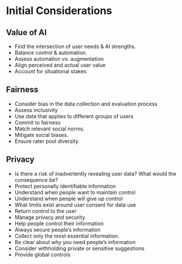 # Initial Considerations

## Value of AI

- Find the intersection of user needs & AI strengths.
- Balance control & automation.
- Assess automation vs. augmentation
- Align perceived and actual user value
- Account for situational stakes

## Fairness

- Consider bias in the data collection and evaluation process
- Assess inclusivity
- Use data that applies to different groups of users
- Commit to fairness
- Match relevant social norms.
- Mitigate social biases.
- Ensure rater pool diversity

## Privacy

- Is there a risk of inadvertently revealing user data? What would the consequence be?
- Protect personally identifiable information
- Understand when people want to maintain control
- Understand when people will give up control
- What limits exist around user consent for data use
- Return control to the user
- Manage privacy and security
- Help people control their information
- Always secure people’s information
- Collect only the most essential information.
- Be clear about why you need people’s information
- Consider withholding private or sensitive suggestions
- Provide global controls
